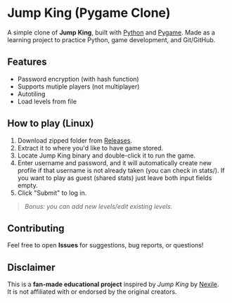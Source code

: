 # Jump King (Pygame Clone)

A simple clone of **Jump King**, built with [Python](https://www.python.org/) and [Pygame](https://www.pygame.org/). Made as a learning project to practice Python, game development, and Git/GitHub.

## Features
- Password encryption (with hash function)
- Supports mutiple players (not multiplayer)
- Autotiling
- Load levels from file

## How to play (Linux)
1. Download zipped folder from [Releases](https://github.com/tinkajob/jump-king/releases).
2. Extract it to where you'd like to have game stored.
3. Locate Jump King binary and double-click it to run the game.
4. Enter username and password, and it will automatically create new profile if that username is not already taken (you can check in stats/).
   If you want to play as guest (shared stats) just leave both input fields empty.
5. Click "Submit" to log in.

> *Bonus: you can add new levels/edit existing levels.*


## Contributing
Feel free to open **Issues** for suggestions, bug reports, or questions!

## Disclaimer
This is a **fan-made educational project** inspired by *Jump King* by [Nexile](https://www.nexile.se/).  
It is not affiliated with or endorsed by the original creators.

